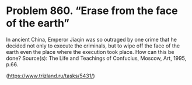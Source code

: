 # Problem 860. “Erase  from the face of the earth”

In ancient China, Emperor Jiaqin was so outraged by one crime that he decided not only to execute the criminals, but to wipe off the face of the earth even the place where the execution took place. How can this be done? Source(s): The Life and Teachings of Confucius, Moscow, Art, 1995, p.66.

(https://www.trizland.ru/tasks/5431/)